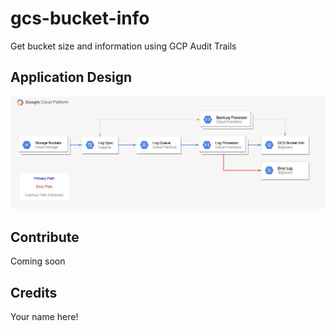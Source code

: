 # gcs-bucket-info
Get bucket size and information using GCP Audit Trails

## Application Design
![GCS to StackDriver Export to Pub/Sub to Cloud Function to Big Query](media/GCS%20Bucket%20Path.jpg?raw=true "Data Path")

## Contribute

Coming soon

## Credits
Your name here!

